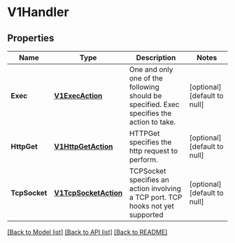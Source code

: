 # V1Handler

## Properties
Name | Type | Description | Notes
------------ | ------------- | ------------- | -------------
**Exec** | [**V1ExecAction**](v1.ExecAction.md) | One and only one of the following should be specified. Exec specifies the action to take. | [optional] [default to null]
**HttpGet** | [**V1HttpGetAction**](v1.HTTPGetAction.md) | HTTPGet specifies the http request to perform. | [optional] [default to null]
**TcpSocket** | [**V1TcpSocketAction**](v1.TCPSocketAction.md) | TCPSocket specifies an action involving a TCP port. TCP hooks not yet supported | [optional] [default to null]

[[Back to Model list]](../README.md#documentation-for-models) [[Back to API list]](../README.md#documentation-for-api-endpoints) [[Back to README]](../README.md)


